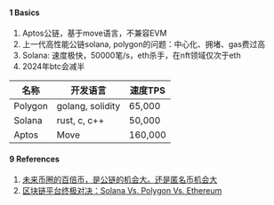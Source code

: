 

#### 1 Basics

1. Aptos公链，基于move语言，不兼容EVM
2. 上一代高性能公链solana, polygon的问题：中心化、拥堵、gas费过高
3. Solana: 速度极快，50000笔/s，eth杀手，在nft领域仅次于eth
4. 2024年btc会减半



| 名称    | 开发语言         | 速度TPS |
| ------- | ---------------- | ------- |
| Polygon | golang, solidity | 65,000  |
| Solana  | rust, c, c++     | 50,000  |
| Aptos   | Move             | 160,000 |



#### 9 References

1. [未来币圈的百倍币，是公链的机会大。还是匿名币机会大](https://www.zhihu.com/question/332277862/answer/2598558944)
2. [区块链平台终极对决：Solana Vs. Polygon Vs. Ethereum](https://zhuanlan.zhihu.com/p/524278848)